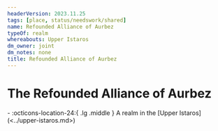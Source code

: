 ```yaml
---
headerVersion: 2023.11.25
tags: [place, status/needswork/shared]
name: Refounded Alliance of Aurbez
typeOf: realm
whereabouts: Upper Istaros
dm_owner: joint
dm_notes: none
title: Refounded Alliance of Aurbez
---
```

# The Refounded Alliance of Aurbez
<div class="grid cards ext-narrow-margin ext-one-column" markdown>
-    :octicons-location-24:{ .lg .middle } A realm in the [Upper Istaros](<../upper-istaros.md>)  
</div>







